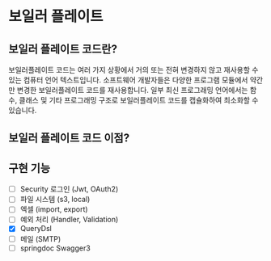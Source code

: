 # 보일러 플레이트
## 보일러 플레이트 코드란?
보일러플레이트 코드는 여러 가지 상황에서 거의 또는 전혀 변경하지 않고 재사용할 수 있는 컴퓨터 언어 텍스트입니다. 
소프트웨어 개발자들은 다양한 프로그램 모듈에서 약간만 변경한 보일러플레이트 코드를 재사용합니다. 
일부 최신 프로그래밍 언어에서는 함수, 클래스 및 기타 프로그래밍 구조로 보일러플레이트 코드를 캡슐화하여 최소화할 수 있습니다.
## 보일러 플레이트 코드 이점?
## 구현 기능
- [ ] Security 로그인 (Jwt, OAuth2)
- [ ] 파일 시스템 (s3, local)
- [ ] 엑셀 (import, export)
- [ ] 예외 처리 (Handler, Validation)
- [X] QueryDsl
- [ ] 메일 (SMTP)
- [ ] springdoc Swagger3

